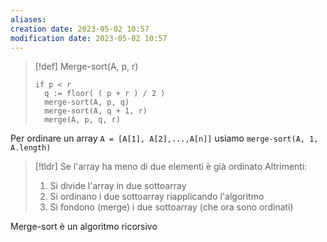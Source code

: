 ```yaml
---
aliases: 
creation date: 2023-05-02 10:57
modification date: 2023-05-02 10:57
---
```



>[!def] Merge-sort(A, p, r)
>```clike
>if p < r
>	q := floor( ( p + r ) / 2 )
>	merge-sort(A, p, q)
>	merge-sort(A, q + 1, r)
>	merge(A, p, q, r)
>```


Per ordinare un array `A = [A[1], A[2],...,A[n]]` usiamo `merge-sort(A, 1, A.length)`

>[!tldr]
>Se l'array ha meno di due elementi
>	è già ordinato
>Altrimenti:
>	1. Si divide l'array in due sottoarray
>	2. Si ordinano i due sottoarray riapplicando l'algoritmo
>	3. Si fondono (merge) i due sottoarray (che ora sono ordinati)

Merge-sort è un algoritmo ricorsivo
